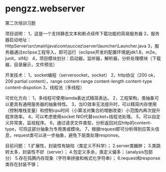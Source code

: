# pengzz.webserver
第二次培训习题

项目说明：
1，这是一个支持静态文本和断点续传下载功能的简易服务器
2，服务器启动地址：HttpServer\src\main\java\com\succez\server\launcher\Launcher.java
3，服务器通过eclipse工程导入，即可运行（eclipse开发的配置环境是jdk1.8，m2e，junit，slf4j）
4，项目模块划分：启动器，监听器，解析器，分析处理模块（下载器，目录展示，文件预览）

开发技术：
1，socket编程（serversocket，socket）
2，http协议（200 ok， 206 partial content），range content-range content-length content-type content-dispotion 
3，线程池（多线程）

可优化方向：
1，多线程可使用lamda表达式精简表达。
2，工程架构，类抽象可以更具有通用服务器的抽象特性。
3，当IO效率无法提升时，可以精简内存使用（控制堆栈变量）和控制cpu时间（小算法对集合的增删改查）小范围内再次提升程序效率。
4，可以考虑使用socket NIO代替socket+线程池处理。
5，可以自定义异常类，监视程序。
6，通过请求文件类型，分析返回对应http的content-type，可将这部分抽象为专用类或模块。
7，根据request即可分析得到应答头信息，request类可以进一步抽象，避免下层类处理response。

目前问题：
1.扩展性，封装性有缺陷（类定义不科学）；
2.server类臃肿；
3.类跳转太多，封装性不好（server）；
4.包定义多余，类定义偏多；（analysis包部分）
5.存在捣腾内存现象（字符串拼接和格式化字符串）；
6.request和response类存在封装不够；

